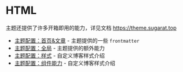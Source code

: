 # HTML

主题还提供了许多开箱即用的能力，详见文档 https://theme.sugarat.top

-   [主题配置：首页&文章](https://theme.sugarat.top/config/frontmatter.html) - 主题提供的一些 `frontmatter`
-   [主题配置：全局](https://theme.sugarat.top/config/global.html) - 主题提供的额外能力
-   [主题配置：样式](https://theme.sugarat.top/config/style.html) - 自定义博客样式介绍
-   [主题配置：组件能力](https://theme.sugarat.top/config/component.html) - 自定义博客样式介绍
